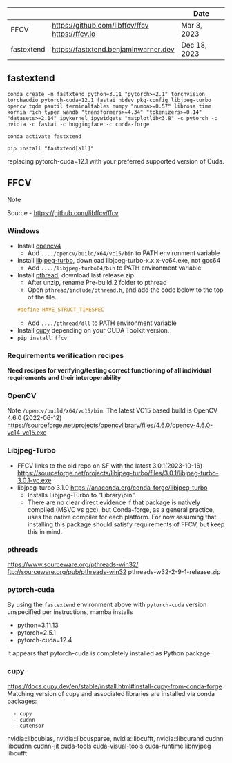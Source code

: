 

|            |                                                    | Date         |
| ---------- | -------------------------------------------------- | ------------ |
| FFCV       | https://github.com/libffcv/ffcv<br>https://ffcv.io | Mar 3, 2023  |
| fastextend | https://fastxtend.benjaminwarner.dev               | Dec 18, 2023 |

## fastextend

```
conda create -n fastxtend python=3.11 "pytorch>=2.1" torchvision torchaudio pytorch-cuda=12.1 fastai nbdev pkg-config libjpeg-turbo opencv tqdm psutil terminaltables numpy "numba>=0.57" librosa timm kornia rich typer wandb "transformers>=4.34" "tokenizers>=0.14" "datasets>=2.14" ipykernel ipywidgets "matplotlib<3.8" -c pytorch -c nvidia -c fastai -c huggingface -c conda-forge

conda activate fastxtend

pip install "fastxtend[all]"
```

replacing pytorch-cuda=12.1 with your preferred supported version of Cuda.

## FFCV

>[!NOTE]
> 
> Source - https://github.com/libffcv/ffcv
>
> ### Windows
> 
> * Install <a href="https://opencv.org/releases/">opencv4</a>
>   * Add `..../opencv/build/x64/vc15/bin` to PATH environment variable
> * Install <a href="https://sourceforge.net/projects/libjpeg-turbo/files/">libjpeg-turbo</a>, download libjpeg-turbo-x.x.x-vc64.exe, not gcc64
>   * Add `..../libjpeg-turbo64/bin` to PATH environment variable
> * Install <a href="https://www.sourceware.org/pthreads-win32/">pthread</a>, download last release.zip
>   * After unzip, rename Pre-build.2 folder to pthread
>   * Open `pthread/include/pthread.h`, and add the code below to the top of the file.  
>   ```cpp
>   #define HAVE_STRUCT_TIMESPEC
>   ```
>   * Add `..../pthread/dll` to PATH environment variable
> * Install <a href="https://docs.cupy.dev/en/stable/install.html#installing-cupy">cupy</a> depending on your CUDA Toolkit version.
> * `pip install ffcv`
> 
> ### **Requirements verification recipes**
> 
> **Need recipes for verifying/testing correct functioning of all individual requirements and their interoperability**

### OpenCV

Note `/opencv/build/x64/vc15/bin`. The latest VC15 based build is OpenCV 4.6.0 (2022-06-12) https://sourceforge.net/projects/opencvlibrary/files/4.6.0/opencv-4.6.0-vc14_vc15.exe

### Libjpeg-Turbo

- FFCV links to the old repo on SF with the latest 3.0.1(2023-10-16) https://sourceforge.net/projects/libjpeg-turbo/files/3.0.1/libjpeg-turbo-3.0.1-vc.exe
- libjpeg-turbo 3.1.0 https://anaconda.org/conda-forge/libjpeg-turbo
    - Installs Libjpeg-Turbo to "Library\bin". 
    - There are no clear direct evidence if that package is natively compiled (MSVC vs gcc), but Conda-forge, as a general practice, uses the native compiler for each platform. For now assuming that installing this package should satisfy requirements of FFCV, but keep this in mind.  
### pthreads

https://www.sourceware.org/pthreads-win32/
ftp://sourceware.org/pub/pthreads-win32
pthreads-w32-2-9-1-release.zip

### pytorch-cuda

By using the `fastextend` environment above with `pytorch-cuda` version unspecified per instructions, mamba installs
- python=3.11.13
- pytorch=2.5.1
- pytorch-cuda=12.4

It appears that pytorch-cuda is completely installed as Python package.

### cupy

https://docs.cupy.dev/en/stable/install.html#install-cupy-from-conda-forge
Matching version of cupy and associated libraries are installed via conda packages:

```
  - cupy
  - cudnn
  - cutensor
```

nvidia::libcublas, nvidia::libcusparse, nvidia::libcufft, nvidia::libcurand
cudnn
libcudnn
cudnn-jit
cuda-tools
cuda-visual-tools
cuda-runtime
libnvjpeg
libcufft
